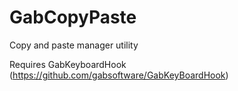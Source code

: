 # GabCopyPaste

Copy and paste manager utility

Requires GabKeyboardHook (https://github.com/gabsoftware/GabKeyBoardHook)
